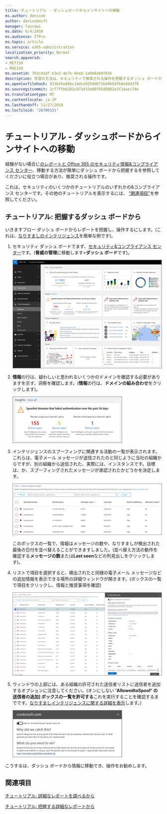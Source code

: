```yaml
---
title: チュートリアル - ダッシュボードからインサイトへの移動
ms.author: deniseb
author: denisebmsft
manager: laurawi
ms.date: 6/4/2018
ms.audience: ITPro
ms.topic: article
ms.service: o365-administration
localization_priority: Normal
search.appverid:
- MET150
- MOE150
ms.assetid: 703c41df-b3e2-4e7e-9eeb-1a0b8d60fb56
description: 学習の方法は、セキュリティで推奨される操作を把握するダッシュ ボードから移動することができます&amp;コンプライアンス センターです。
ms.openlocfilehash: 933bf6e86bc1ddce9259d071b69654f68e4dd370
ms.sourcegitcommit: 2cf7f5bb282c971d33e00f65d9982a3f14aec74e
ms.translationtype: MT
ms.contentlocale: ja-JP
ms.lasthandoff: 11/27/2018
ms.locfileid: "26706151"
---
```

# <a name="walkthrough---from-a-dashboard-to-an-insight"></a>チュートリアル - ダッシュボードからインサイトへの移動

経験がない場合に[のレポートと Office 365 のセキュリティ情報&amp;コンプライアンス センター](reports-and-insights-in-security-and-compliance.md)、移動する方法が簡単にダッシュ ボードから把握するを参照してくださいに役立つ場合があり、推奨される操作です。 
  
これは、セキュリティのいくつかのチュートリアルのいずれかの&amp;コンプライアンス センターです。その他のチュートリアルを表示するには、 ["関連項目"](#related-topics)を参照してください。 
  
## <a name="walkthrough-from-a-dashboard-to-an-insight"></a>チュートリアル: 把握するダッシュ ボードから

いきますフロー ダッシュ ボードからレポートを把握し、操作するにします。(これは、[なりすましのインテリジェンス](learn-about-spoof-intelligence.md)を簡単な例です)。 
  
1. セキュリティ ダッシュ ボードでまず、[セキュリティ&amp;コンプライアンス センター](https://security.microsoft.com)です。(**脅威の管理**に移動します\>**ダッシュ ボード**です)。
    
    ![セキュリティ&amp;コンプライアンス センターでは、脅威の管理を選択して\>ダッシュ ボード](media/05a38660-eb13-4960-a266-11809c453d95.png)
  
2. **情報**の行は、疑わしいと思われるいくつかのドメインを確認する必要がありますを示す、洞察を確認します。(**情報**の行は、**ドメインの組み合わせ**をクリックします)。
    
    ![洞察行は、なりすましの問題が発生の可能性を紹介します。](media/dd1d0cb3-3201-45d7-b41d-18a0944fe85d.png)
  
3. インテリジェンスのスプーフィングに関連する活動の一覧が表示されます。これらは、電子メール メッセージが送信されたのと同じように当社の組織からですが、別の組織から送信された、実際には、インスタンスです。目標は、か、スプーフィングされたメッセージが承認されたかどうかを決定します。
    
    ![インテリジェンス情報のなりすまし](media/a2e2b4fd-0c1e-499f-8401-cf3089da82fa.png)
  
    このボックスの一覧で、情報はメッセージの数や、なりすましが検出された最後の日付を並べ替えることができますしました。(並べ替え方法の動作を確認する**メッセージの数**または**Last seen**などの列見出しをクリックします)。 
    
4. リストで項目を選択すると、検出されたと同様の電子メール メッセージなどの追加情報を表示できる場所の詳細ウィンドウが開きます。(ボックスの一覧で項目をクリックし、情報と推奨事項を確認)
    
    ![詳細ペインを表示する項目を選択します。](media/7ad1faa5-6ca2-474e-a609-eb275e0a8e59.png)
  
5. ウィンドウの上部には、ある組織の許可された送信者リストに送信者を追加するオプションに注意してください。(オンにしない **'AllowedtoSpoof' の送信者の追加] ボックスの一覧を許可する**これを実行することを確認するまでです。[なりすましインテリジェンスに関する詳細を表示](learn-about-spoof-intelligence.md)します。)
    
    ![送信者を承認することができます。](media/caf0c20a-6047-486d-8060-5a229a3de49f.png)
  
こうするは、ダッシュ ボードから情報に移動でき、操作をお勧めします。
  
## <a name="related-topics"></a>関連項目

[チュートリアル: 詳細なレポートを調べるから](from-an-insight-to-a-detailed-report.md)
  
[チュートリアル: 把握する詳細なレポートから](from-a-detailed-report-to-an-insight.md)
  

